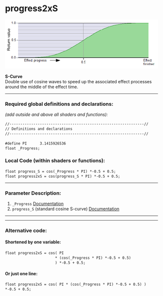 # progress2xS  
![](images/progress2xS.png)  

**S-Curve**  
Double use of cosine waves to speed up the associated effect processes around the middle of the effect time.

---

### Required global definitions and declarations:
*(add outside and above all shaders and functions):*  

```` Code
//--------------------------------------------------------------//
// Definitions and declarations
//--------------------------------------------------------------//

#define PI      3.1415926536
float _Progress;
````  
  
### Local Code (within shaders or functions):  
```` Code
float progress_S = cos(_Progress * PI) *-0.5 + 0.5;
float progress2xS = cos(progress_S * PI) *-0.5 + 0.5;
````
---

### Parameter Description:
1. `_Progress` [Documentation](_Progress.md)  
2. `progress_S` (standard cosine S-curve) [Documentation](progress_S.md)

---
---

### Alternative code: 

#### Shortened by one variable:
```` Code
float progress2xS = cos( PI
                       * (cos(_Progress * PI) *-0.5 + 0.5)
                       ) *-0.5 + 0.5;
````

#### Or just one line:

```` Code
float progress2xS = cos( PI * (cos(_Progress * PI) *-0.5 + 0.5) ) *-0.5 + 0.5;
````
